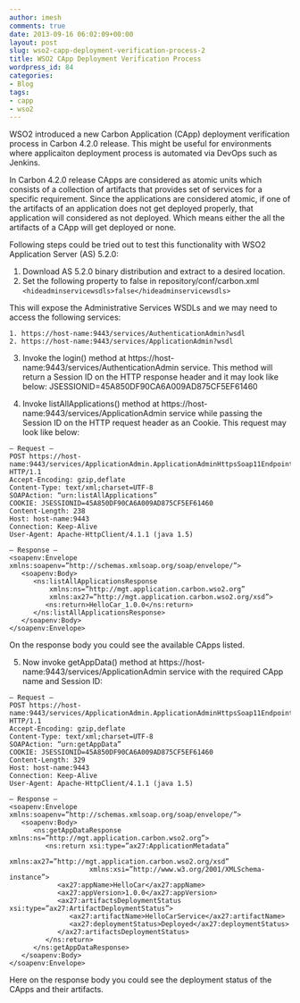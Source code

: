 ```yaml
---
author: imesh
comments: true
date: 2013-09-16 06:02:09+00:00
layout: post
slug: wso2-capp-deployment-verification-process-2
title: WSO2 CApp Deployment Verification Process
wordpress_id: 84
categories:
- Blog
tags:
- capp
- wso2
---
```


WSO2 introduced a new Carbon Application (CApp) deployment verification process in Carbon 4.2.0 release. This might be useful for environments where applicaiton deployment process is automated via DevOps such as Jenkins.

In Carbon 4.2.0 release CApps are considered as atomic units which consists of a collection of artifacts that provides set of services for a specific requirement. Since the applications are considered atomic, if one of the artifacts of an application does not get deployed properly, that application will considered as not deployed. Which means either the all the artifacts of a CApp will get deployed or none.

Following steps could be tried out to test this functionality with WSO2 Application Server (AS) 5.2.0: 

1. Download AS 5.2.0 binary distribution and extract to a desired location.
2. Set the following property to false in repository/conf/carbon.xml
```` <hideadminservicewsdls>false</hideadminservicewsdls> ````

This will expose the Administrative Services WSDLs and we may need to access the following services:
````
1. https://host-name:9443/services/AuthenticationAdmin?wsdl
2. https://host-name:9443/services/ApplicationAdmin?wsdl
````

3. Invoke the login() method at https://host-name:9443/services/AuthenticationAdmin service. This method will return a Session ID on the HTTP response header and it may look like below:
JSESSIONID=45A850DF90CA6A009AD875CF5EF61460

4. Invoke listAllApplications() method at https://host-name:9443/services/ApplicationAdmin service while passing the Session ID on the HTTP request header as an Cookie. This request may look like below:

````
– Request –
POST https://host-name:9443/services/ApplicationAdmin.ApplicationAdminHttpsSoap11Endpoint/ HTTP/1.1
Accept-Encoding: gzip,deflate
Content-Type: text/xml;charset=UTF-8
SOAPAction: “urn:listAllApplications”
COOKIE: JSESSIONID=45A850DF90CA6A009AD875CF5EF61460
Content-Length: 238
Host: host-name:9443
Connection: Keep-Alive
User-Agent: Apache-HttpClient/4.1.1 (java 1.5)

– Response –
<soapenv:Envelope xmlns:soapenv=”http://schemas.xmlsoap.org/soap/envelope/”>
   <soapenv:Body>
      <ns:listAllApplicationsResponse 
          xmlns:ns=”http://mgt.application.carbon.wso2.org” 
          xmlns:ax27=”http://mgt.application.carbon.wso2.org/xsd”>
         <ns:return>HelloCar_1.0.0</ns:return>
      </ns:listAllApplicationsResponse>
   </soapenv:Body>
</soapenv:Envelope>
````

On the response body you could see the available CApps listed.

5. Now invoke getAppData() method at https://host-name:9443/services/ApplicationAdmin service with the required CApp name and Session ID:

````
– Request –
POST https://host-name:9443/services/ApplicationAdmin.ApplicationAdminHttpsSoap11Endpoint/ HTTP/1.1
Accept-Encoding: gzip,deflate
Content-Type: text/xml;charset=UTF-8
SOAPAction: “urn:getAppData”
COOKIE: JSESSIONID=45A850DF90CA6A009AD875CF5EF61460
Content-Length: 329
Host: host-name:9443
Connection: Keep-Alive
User-Agent: Apache-HttpClient/4.1.1 (java 1.5)

– Response –
<soapenv:Envelope xmlns:soapenv=”http://schemas.xmlsoap.org/soap/envelope/”>
   <soapenv:Body>
      <ns:getAppDataResponse xmlns:ns=”http://mgt.application.carbon.wso2.org”>
         <ns:return xsi:type=”ax27:ApplicationMetadata” 
                    xmlns:ax27=”http://mgt.application.carbon.wso2.org/xsd” 
                    xmlns:xsi=”http://www.w3.org/2001/XMLSchema-instance”>
            <ax27:appName>HelloCar</ax27:appName>
            <ax27:appVersion>1.0.0</ax27:appVersion>
            <ax27:artifactsDeploymentStatus xsi:type=”ax27:ArtifactDeploymentStatus”>
               <ax27:artifactName>HelloCarService</ax27:artifactName>
               <ax27:deploymentStatus>Deployed</ax27:deploymentStatus>
            </ax27:artifactsDeploymentStatus>
         </ns:return>
      </ns:getAppDataResponse>
   </soapenv:Body>
</soapenv:Envelope>
````

Here on the response body you could see the deployment status of the CApps and their artifacts.
